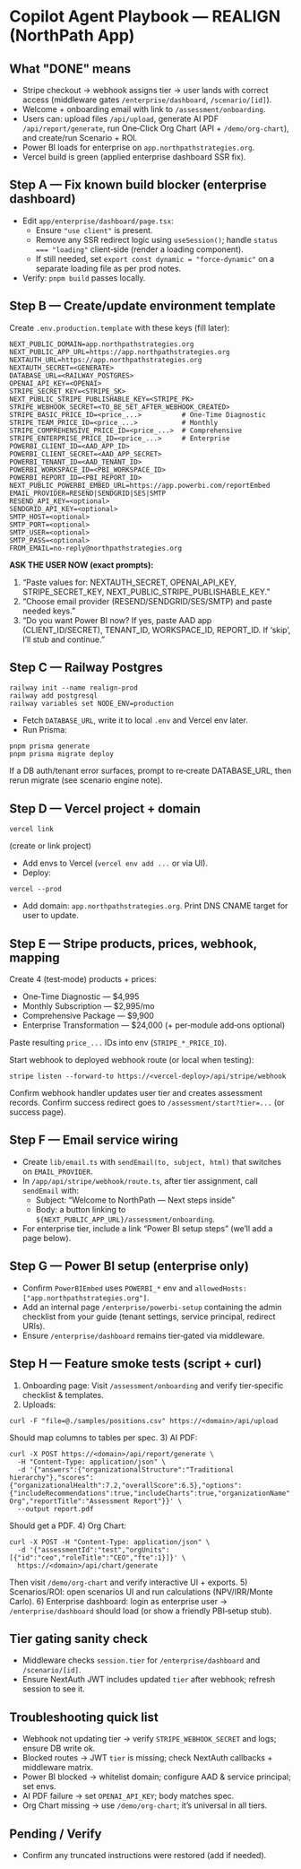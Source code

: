 # Copilot Agent Playbook — REALIGN (NorthPath App)

## What "DONE" means
- Stripe checkout → webhook assigns tier → user lands with correct access (middleware gates `/enterprise/dashboard`, `/scenario/[id]`).
- Welcome + onboarding email with link to `/assessment/onboarding`.
- Users can: upload files `/api/upload`, generate AI PDF `/api/report/generate`, run One‑Click Org Chart (API + `/demo/org-chart`), and create/run Scenario + ROI.
- Power BI loads for enterprise on `app.northpathstrategies.org`.
- Vercel build is green (applied enterprise dashboard SSR fix).

## Step A — Fix known build blocker (enterprise dashboard)
- Edit `app/enterprise/dashboard/page.tsx`:
  - Ensure `"use client"` is present.
  - Remove any SSR redirect logic using `useSession()`; handle `status === "loading"` client‑side (render a loading component).
  - If still needed, set `export const dynamic = "force-dynamic"` on a separate loading file as per prod notes.
- Verify: `pnpm build` passes locally.

## Step B — Create/update environment template
Create `.env.production.template` with these keys (fill later):

```
NEXT_PUBLIC_DOMAIN=app.northpathstrategies.org
NEXT_PUBLIC_APP_URL=https://app.northpathstrategies.org
NEXTAUTH_URL=https://app.northpathstrategies.org
NEXTAUTH_SECRET=<GENERATE>
DATABASE_URL=<RAILWAY_POSTGRES>
OPENAI_API_KEY=<OPENAI>
STRIPE_SECRET_KEY=<STRIPE_SK>
NEXT_PUBLIC_STRIPE_PUBLISHABLE_KEY=<STRIPE_PK>
STRIPE_WEBHOOK_SECRET=<TO_BE_SET_AFTER_WEBHOOK_CREATED>
STRIPE_BASIC_PRICE_ID=<price_...>          # One-Time Diagnostic
STRIPE_TEAM_PRICE_ID=<price_...>           # Monthly
STRIPE_COMPREHENSIVE_PRICE_ID=<price_...>  # Comprehensive
STRIPE_ENTERPRISE_PRICE_ID=<price_...>     # Enterprise
POWERBI_CLIENT_ID=<AAD_APP_ID>
POWERBI_CLIENT_SECRET=<AAD_APP_SECRET>
POWERBI_TENANT_ID=<AAD_TENANT_ID>
POWERBI_WORKSPACE_ID=<PBI_WORKSPACE_ID>
POWERBI_REPORT_ID=<PBI_REPORT_ID>
NEXT_PUBLIC_POWERBI_EMBED_URL=https://app.powerbi.com/reportEmbed
EMAIL_PROVIDER=RESEND|SENDGRID|SES|SMTP
RESEND_API_KEY=<optional>
SENDGRID_API_KEY=<optional>
SMTP_HOST=<optional>
SMTP_PORT=<optional>
SMTP_USER=<optional>
SMTP_PASS=<optional>
FROM_EMAIL=no-reply@northpathstrategies.org
```

**ASK THE USER NOW (exact prompts):**
1) “Paste values for: NEXTAUTH_SECRET, OPENAI_API_KEY, STRIPE_SECRET_KEY, NEXT_PUBLIC_STRIPE_PUBLISHABLE_KEY.”
2) “Choose email provider (RESEND/SENDGRID/SES/SMTP) and paste needed keys.”
3) “Do you want Power BI now? If yes, paste AAD app (CLIENT_ID/SECRET), TENANT_ID, WORKSPACE_ID, REPORT_ID. If ‘skip’, I’ll stub and continue.”

## Step C — Railway Postgres
```
railway init --name realign-prod
railway add postgresql
railway variables set NODE_ENV=production
```
- Fetch `DATABASE_URL`, write it to local `.env` and Vercel env later.
- Run Prisma:
```
pnpm prisma generate
pnpm prisma migrate deploy
```
If a DB auth/tenant error surfaces, prompt to re‑create DATABASE_URL, then rerun migrate (see scenario engine note).

## Step D — Vercel project + domain
```
vercel link
```
(create or link project)
- Add envs to Vercel (`vercel env add ...` or via UI).
- Deploy:
```
vercel --prod
```
- Add domain: `app.northpathstrategies.org`. Print DNS CNAME target for user to update.

## Step E — Stripe products, prices, webhook, mapping
Create 4 (test‑mode) products + prices:
- One‑Time Diagnostic — $4,995
- Monthly Subscription — $2,995/mo
- Comprehensive Package — $9,900
- Enterprise Transformation — $24,000 (+ per‑module add‑ons optional)

Paste resulting `price_...` IDs into env (`STRIPE_*_PRICE_ID`).

Start webhook to deployed webhook route (or local when testing):
```
stripe listen --forward-to https://<vercel-deploy>/api/stripe/webhook
```
Confirm webhook handler updates user tier and creates assessment records.
Confirm success redirect goes to `/assessment/start?tier=...` (or success page).

## Step F — Email service wiring
- Create `lib/email.ts` with `sendEmail(to, subject, html)` that switches on `EMAIL_PROVIDER`.
- In `/app/api/stripe/webhook/route.ts`, after tier assignment, call `sendEmail` with:
  - Subject: “Welcome to NorthPath — Next steps inside”
  - Body: a button linking to `${NEXT_PUBLIC_APP_URL}/assessment/onboarding`.
- For enterprise tier, include a link “Power BI setup steps” (we’ll add a page below).

## Step G — Power BI setup (enterprise only)
- Confirm `PowerBIEmbed` uses `POWERBI_*` env and `allowedHosts: ["app.northpathstrategies.org"]`.
- Add an internal page `/enterprise/powerbi-setup` containing the admin checklist from your guide (tenant settings, service principal, redirect URIs).
- Ensure `/enterprise/dashboard` remains tier‑gated via middleware.

## Step H — Feature smoke tests (script + curl)
1) Onboarding page: Visit `/assessment/onboarding` and verify tier‑specific checklist & templates.
2) Uploads:
```
curl -F "file=@./samples/positions.csv" https://<domain>/api/upload
```
Should map columns to tables per spec.
3) AI PDF:
```
curl -X POST https://<domain>/api/report/generate \
  -H "Content-Type: application/json" \
  -d '{"answers":{"organizationalStructure":"Traditional hierarchy"},"scores":{"organizationalHealth":7.2,"overallScore":6.5},"options":{"includeRecommendations":true,"includeCharts":true,"organizationName":"Demo Org","reportTitle":"Assessment Report"}}' \
  --output report.pdf
```
Should get a PDF.
4) Org Chart:
```
curl -X POST -H "Content-Type: application/json" \
  -d '{"assessmentId":"test","orgUnits":[{"id":"ceo","roleTitle":"CEO","fte":1}]}' \
  https://<domain>/api/chart/generate
```
Then visit `/demo/org-chart` and verify interactive UI + exports.
5) Scenarios/ROI: open scenarios UI and run calculations (NPV/IRR/Monte Carlo).
6) Enterprise dashboard: login as enterprise user → `/enterprise/dashboard` should load (or show a friendly PBI‑setup stub).

## Tier gating sanity check
- Middleware checks `session.tier` for `/enterprise/dashboard` and `/scenario/[id]`.
- Ensure NextAuth JWT includes updated `tier` after webhook; refresh session to see it.

## Troubleshooting quick list
- Webhook not updating tier → verify `STRIPE_WEBHOOK_SECRET` and logs; ensure DB write ok.
- Blocked routes → JWT `tier` is missing; check NextAuth callbacks + middleware matrix.
- Power BI blocked → whitelist domain; configure AAD & service principal; set envs.
- AI PDF failure → set `OPENAI_API_KEY`; body matches spec.
- Org Chart missing → use `/demo/org-chart`; it’s universal in all tiers.

## Pending / Verify
- Confirm any truncated instructions were restored (add if needed).
